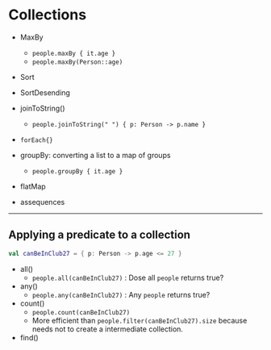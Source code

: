 # Collections

- MaxBy
  - `people.maxBy { it.age }`
  - `people.maxBy(Person::age)`

- Sort
- SortDesending
- joinToString()
  - `people.joinToString(" ") { p: Person -> p.name }`
- `forEach{}`

- groupBy: converting a list to a map of groups
  - `people.groupBy { it.age }`
- flatMap
- assequences

____

## Applying a predicate to a collection

```kt
val canBeInClub27 = { p: Person -> p.age <= 27 }
```

- all()
  - `people.all(canBeInClub27)` : Dose all `people` returns true?
- any()
  - `people.any(canBeInClub27)` : Any `people` returns true?
- count()
  - `people.count(canBeInClub27)`
  - More efficient than `people.filter(canBeInClub27).size` because needs not to create a intermediate collection.
- find()
